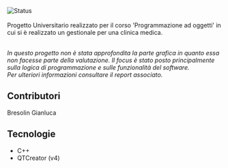 <div align="left">
  <img src="https://img.shields.io/badge/status-completed-brightgreen" alt="Status">
</div>
<br>
Progetto Universitario realizzato per il corso 'Programmazione ad oggetti' in cui si è realizzato un gestionale per una clinica medica.
<br><br>

*In questo progetto non è stata approfondita la parte grafica in quanto essa non facesse parte della valutazione. Il focus è stato posto principalmente sulla logica di programmazione e sulle funzionalità del software.*
<br>
*Per ulteriori informazioni consultare il report associato.*

## Contributori
Bresolin Gianluca

## Tecnologie
- C++
- QTCreator (v4)
